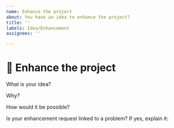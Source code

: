 ```yaml
---
name: Enhance the project
about: You have an idea to enhance the project?
title: ''
labels: Idea/Enhancement
assignees: ''

---
```


# 🚀 Enhance the project

What is your idea? 

Why? 

How would it be possible? 

Is your enhancement request linked to a problem? If yes, explain it: 